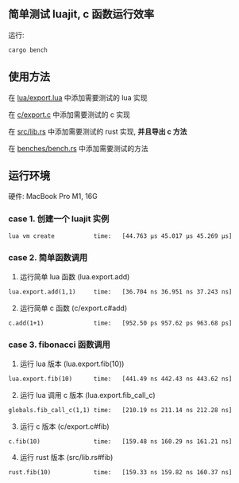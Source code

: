 ## 简单测试 luajit, c 函数运行效率

运行: 

```bash
cargo bench
```
## 使用方法

在 [lua/export.lua](./lua/export.lua) 中添加需要测试的 lua 实现

在 [c/export.c](./c/export.c) 中添加需要测试的 c 实现

在 [src/lib.rs](./src/lib.rs) 中添加需要测试的 rust 实现, **并且导出 c 方法**

在 [benches/bench.rs](./benches/bench.rs) 中添加需要测试的方法

## 运行环境

硬件: MacBook Pro M1, 16G

### case 1. 创建一个 luajit 实例

```txt
lua vm create           time:   [44.763 µs 45.017 µs 45.269 µs]
```

### case 2. 简单函数调用

1. 运行简单 lua 函数 (lua.export.add)

```txt
lua.export.add(1,1)     time:   [36.704 ns 36.951 ns 37.243 ns]
```

2. 运行简单 c 函数 (c/export.c#add)

```txt
c.add(1+1)              time:   [952.50 ps 957.62 ps 963.68 ps]
```

### case 3. fibonacci 函数调用

1. 运行 lua 版本 (lua.export.fib(10))

```txt
lua.export.fib(10)      time:   [441.49 ns 442.43 ns 443.62 ns]
```

2. 运行 lua 调用 c 版本 (lua.export.fib_call_c)

```txt
globals.fib_call_c(1,1) time:   [210.19 ns 211.14 ns 212.28 ns]
```

3. 运行 c 版本 (c/export.c#fib)

```txt
c.fib(10)               time:   [159.48 ns 160.29 ns 161.21 ns]
```

4. 运行 rust 版本 (src/lib.rs#fib)

```txt
rust.fib(10)            time:   [159.33 ns 159.82 ns 160.37 ns]
```

